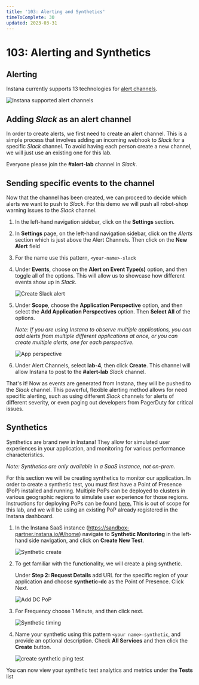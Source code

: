 ```yaml
---
title: '103: Alerting and Synthetics'
timeToComplete: 30
updated: 2023-03-31
---
```


# 103: Alerting and Synthetics

## Alerting

Instana currently supports 13 technologies for [alert channels](https://www.ibm.com/docs/en/instana-observability/current?topic=apis-alerting#alerting-integrations).

![Instana supported alert channels](./images/103/supported-channels.png)

## Adding _Slack_ as an alert channel

In order to create alerts, we first need to create an alert channel. This is a simple process that involves adding an incoming webhook to _Slack_ for a specific _Slack_ channel. To avoid having each person create a new channel, we will just use an existing one for this lab.

Everyone please join the **\#alert-lab** channel in _Slack_.

## Sending specific events to the channel

Now that the channel has been created, we can proceed to decide which alerts we want to push to _Slack_. For this demo we will push all robot-shop warning issues to the _Slack_ channel.

1. In the left-hand navigation sidebar, click on the **Settings** section.

2. In **Settings** page, on the left-hand navigation sidebar, click on the _Alerts_ section which is just above the Alert Channels. Then click on the **New Alert** field

3. For the name use this pattern, `<your-name>-slack`

4. Under **Events**, choose on the **Alert on Event Type(s)** option, and then toggle all of the options. This will allow us to showcase how different events show up in _Slack_.

   ![Create _Slack_ alert](./images/103/create-alert.png)

5. Under **Scope**, choose the **Application Perspective** option, and then select the **Add Application Perspectives** option. Then **Select All** of the options.

   _Note: If you are using Instana to observe multiple applications, you can add alerts from multiple different applications at once, or you can create multiple alerts, one for each perspective._

   ![App perspective](./images/103/app-perspective.png)

6. Under Alert Channels, select **lab-4**, then click **Create**. This channel will allow Instana to post to the **\#alert-lab** _Slack_ channel.

That's it! Now as events are generated from Instana, they will be pushed to the _Slack_ channel. This powerful, flexible alerting method allows for need specific alerting, such as using different _Slack_ channels for alerts of different severity, or even paging out developers from PagerDuty for critical issues.

## Synthetics

Synthetics are brand new in Instana! They allow for simulated user experiences in your application, and monitoring for various performance characteristics.

_Note: Synthetics are only available in a SaaS instance, not on-prem._

For this section we will be creating synthetics to monitor our application. In order to create a synthetic test, you must first have a Point of Presence (PoP) installed and running. Multiple PoPs can be deployed to clusters in various geographic regions to simulate user experience for those regions. Instructions for deploying PoPs can be found [here.](https://www.ibm.com/docs/en/instana-observability/current?topic=beta-pop-deployment) This is out of scope for this lab, and we will be using an existing PoP already registered in the Instana dashboard.

1. In the Instana SaaS instance (https://sandbox-partner.instana.io/#/home) navigate to **Synthetic Monitoring** in the left-hand side navigation, and click on **Create New Test**.

   ![Synthetic create](./images/103/synthetic-create.png)

2. To get familiar with the functionality, we will create a ping synthetic.

   Under **Step 2: Request Details** add URL for the specific region of your application and choose **synthetic-dc** as the Point of Presence. Click Next.

   ![Add DC PoP](./images/103/dc-pop.png)

3. For Frequency choose 1 Minute, and then click next.

   ![Synthetic timing](./images/103/syn-timing.png)

4. Name your synthetic using this pattern `<your name>-synthetic`, and provide an optional description. Check **All Services** and then click the **Create** button.

   ![create synthetic ping test](./images/103/karsten-synthetic.png)

You can now view your synthetic test analytics and metrics under the **Tests** list
